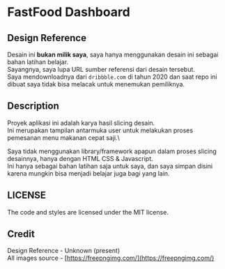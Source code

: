 # FastFood Dashboard

## Design Reference


Desain ini **bukan milik saya**, saya hanya menggunakan desain ini sebagai bahan latihan belajar.\
Sayangnya, saya lupa URL sumber referensi dari desain tersebut.\
Saya mendownloadnya dari `dribbble.com` di tahun 2020 dan saat repo ini dibuat saya tidak bisa melacak untuk menemukan pemiliknya.


## Description
Proyek aplikasi ini adalah karya hasil slicing desain.\
Ini merupakan tampilan antarmuka user untuk melakukan proses pemesanan menu makanan cepat saji.\

Saya tidak menggunakan library/framework apapun dalam proses slicing desainnya, hanya dengan HTML CSS & Javascript.\
Ini hanya sebagai bahan latihan saja untuk saya, dan saya simpan disini karena mungkin bisa menjadi belajar juga bagi yang lain.


## LICENSE
The code and styles are licensed under the MIT license.

## Credit
Design Reference - Unknown (present)\
All images source - [https://freepngimg.com/](https://freepngimg.com/)